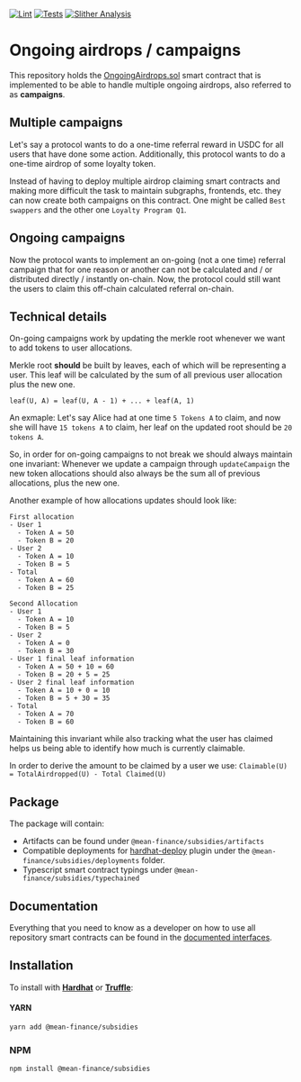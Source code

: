 [![Lint](https://github.com/Mean-Finance/subsidies/actions/workflows/lint.yml/badge.svg?branch=main)](https://github.com/Mean-Finance/subsidies/actions/workflows/lint.yml)
[![Tests](https://github.com/Mean-Finance/subsidies/actions/workflows/tests.yml/badge.svg?branch=main)](https://github.com/Mean-Finance/subsidies/actions/workflows/tests.yml)
[![Slither Analysis](https://github.com/Mean-Finance/subsidies/actions/workflows/slither.yml/badge.svg?branch=main)](https://github.com/Mean-Finance/subsidies/actions/workflows/slither.yml)

# Ongoing airdrops / campaigns

This repository holds the [OngoingAirdrops.sol](./solidity/contracts/OngoingAirdrops.sol) smart contract that is implemented to be able to handle multiple ongoing airdrops, also referred to as **campaigns**.

## Multiple campaigns

Let's say a protocol wants to do a one-time referral reward in USDC for all users that have done some action. Additionally, this protocol wants to do a one-time airdrop of some loyalty token.

Instead of having to deploy multiple airdrop claiming smart contracts and making more difficult the task to maintain subgraphs, frontends, etc. they can now create both campaigns on this contract. One might be called `Best swappers` and the other one `Loyalty Program Q1`.

## Ongoing campaigns

Now the protocol wants to implement an on-going (not a one time) referral campaign that for one reason or another can not be calculated and / or distributed directly / instantly on-chain. Now, the protocol could still want the users to claim this off-chain calculated referral on-chain.

## Technical details

On-going campaigns work by updating the merkle root whenever we want to add tokens to user allocations.

Merkle root **should** be built by leaves, each of which will be representing a user. This leaf will be calculated by the sum of all previous user allocation plus the new one.

`leaf(U, A) = leaf(U, A - 1) + ... + leaf(A, 1)`

An exmaple: Let's say Alice had at one time `5 Tokens A` to claim, and now she will have `15 tokens A` to claim, her leaf on the updated root should be `20 tokens A`.

So, in order for on-going campaigns to not break we should always maintain one invariant: Whenever we update a campaign through `updateCampaign` the new token allocations should also always be the sum all of previous allocations, plus the new one.

Another example of how allocations updates should look like:

```
First allocation
- User 1
  - Token A = 50
  - Token B = 20
- User 2
  - Token A = 10
  - Token B = 5
- Total
  - Token A = 60
  - Token B = 25

Second Allocation
- User 1
  - Token A = 10
  - Token B = 5
- User 2
  - Token A = 0
  - Token B = 30
- User 1 final leaf information
  - Token A = 50 + 10 = 60
  - Token B = 20 + 5 = 25
- User 2 final leaf information
  - Token A = 10 + 0 = 10
  - Token B = 5 + 30 = 35
- Total
  - Token A = 70
  - Token B = 60
```

Maintaining this invariant while also tracking what the user has claimed helps us being able to identify how much is currently claimable.

In order to derive the amount to be claimed by a user we use: `Claimable(U) = TotalAirdropped(U) - Total Claimed(U)`

## Package

The package will contain:

- Artifacts can be found under `@mean-finance/subsidies/artifacts`
- Compatible deployments for [hardhat-deploy](https://github.com/wighawag/hardhat-deploy) plugin under the `@mean-finance/subsidies/deployments` folder.
- Typescript smart contract typings under `@mean-finance/subsidies/typechained`

## Documentation

Everything that you need to know as a developer on how to use all repository smart contracts can be found in the [documented interfaces](./solidity/interfaces/).

## Installation

To install with [**Hardhat**](https://github.com/nomiclabs/hardhat) or [**Truffle**](https://github.com/trufflesuite/truffle):

#### YARN

```sh
yarn add @mean-finance/subsidies
```

### NPM

```sh
npm install @mean-finance/subsidies
```
